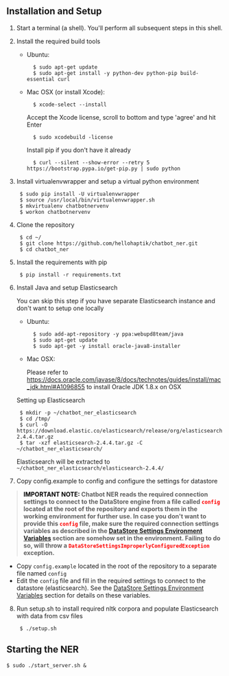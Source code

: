 ## Installation and Setup

1. Start a terminal (a shell). You'll perform all subsequent steps in this shell.
2. Install the required build tools

 	- Ubuntu:

 	        $ sudo apt-get update
 	        $ sudo apt-get install -y python-dev python-pip build-essential curl

	- Mac OSX (or install Xcode):

		    $ xcode-select --install
		
		Accept the Xcode license, scroll to bottom and type 'agree' and hit Enter
		
		    $ sudo xcodebuild -license
		
		Install pip if you don't have it already
		
		    $ curl --silent --show-error --retry 5 https://bootstrap.pypa.io/get-pip.py | sudo python


3. Install virtualenvwrapper and setup a virtual python environment

        $ sudo pip install -U virtualenvwrapper
        $ source /usr/local/bin/virtualenvwrapper.sh
        $ mkvirtualenv chatbotnervenv
        $ workon chatbotnervenv
        
4. Clone the repository

		$ cd ~/
        $ git clone https://github.com/hellohaptik/chatbot_ner.git
		$ cd chatbot_ner
		
5. Install the requirements with pip

		$ pip install -r requirements.txt

6. Install Java and setup Elasticsearch

	You can skip this step if you have separate Elasticsearch instance and don't want to setup one locally
	
	- Ubuntu:

	        $ sudo add-apt-repository -y ppa:webupd8team/java
	        $ sudo apt-get update
	        $ sudo apt-get -y install oracle-java8-installer
	
	- Mac OSX:

		Please refer to https://docs.oracle.com/javase/8/docs/technotes/guides/install/mac_jdk.html#A1096855 to install Oracle JDK 1.8.x on OSX
		     
   Setting up Elasticsearch
   
        $ mkdir -p ~/chatbot_ner_elasticsearch
        $ cd /tmp/
        $ curl -O https://download.elastic.co/elasticsearch/release/org/elasticsearch/distribution/tar/elasticsearch/2.4.4/elasticsearch-2.4.4.tar.gz
        $ tar -xzf elasticsearch-2.4.4.tar.gz -C ~/chatbot_ner_elasticsearch/

	Elasticsearch will be extracted to `~/chatbot_ner_elasticsearch/elasticsearch-2.4.4/`
        
	
7. Copy config.example to config and configure the settings for datastore

> **<span style="color:black"> IMPORTANT NOTE:</span> Chatbot NER reads the required connection settings to connect to the DataStore engine from a file called <span style="color:red">`config`</span> located at the root of the repository and exports them in the working environment for further use. In case you don't want to provide this <span style="color:red">`config`</span> file, make sure the required connection settings variables as described in the [DataStore Settings Environment Variables](#dseve) section are somehow set in the environment. Failing to do so, will throw a <span style="color:red">`DataStoreSettingsImproperlyConfiguredException`</span> exception.**
   
   - Copy `config.example` located in the root of the repository to a separate file named `config`
   - Edit the `config` file and fill in the required settings to connect to the datastore (elasticsearch). See the [DataStore Settings Environment Variables](#dseve) section for details on these variables.


8. Run setup.sh to install required nltk corpora and populate Elasticsearch with data from csv files

        $ ./setup.sh
        
        
## Starting the NER

    $ sudo ./start_server.sh &
  

